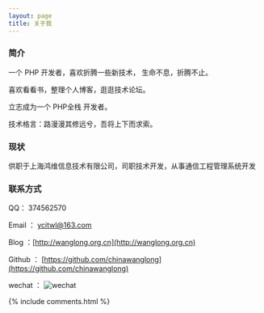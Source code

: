 ```yaml
---
layout: page
title: 关于我 
---
```


<h3> 简介  </h3>

一个 PHP 开发者，喜欢折腾一些新技术， 生命不息，折腾不止。
<p>
喜欢看看书，整理个人博客，逛逛技术论坛。
<p>
立志成为一个 PHP全栈 开发者。
 
技术格言：路漫漫其修远兮，吾将上下而求索。

<p>

<h3> 现状 </h3>

<p>  
供职于上海鸿维信息技术有限公司，司职技术开发，从事通信工程管理系统开发
<p>

<h3> 联系方式 </h3>

<p>
QQ：   374562570

Email ： ycitwl@163.com

Blog ：[http://wanglong.org.cn](http://wanglong.org.cn)

Github ：  [https://github.com/chinawanglong](https://github.com/chinawanglong)

wechat ：   ![wechat](http://wanglong.org.cn/images/wx_add.jpeg "扫码添加好友")

<p>


{% include comments.html %}


